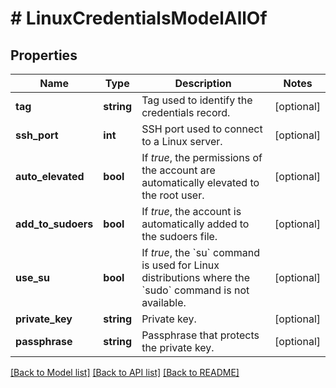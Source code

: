 # # LinuxCredentialsModelAllOf

## Properties

Name | Type | Description | Notes
------------ | ------------- | ------------- | -------------
**tag** | **string** | Tag used to identify the credentials record. | [optional]
**ssh_port** | **int** | SSH port used to connect to a Linux server. | [optional]
**auto_elevated** | **bool** | If *true*, the permissions of the account are automatically elevated to the root user. | [optional]
**add_to_sudoers** | **bool** | If *true*, the account is automatically added to the sudoers file. | [optional]
**use_su** | **bool** | If *true*, the &#x60;su&#x60; command is used for Linux distributions where the &#x60;sudo&#x60; command is not available. | [optional]
**private_key** | **string** | Private key. | [optional]
**passphrase** | **string** | Passphrase that protects the private key. | [optional]

[[Back to Model list]](../../README.md#models) [[Back to API list]](../../README.md#endpoints) [[Back to README]](../../README.md)

